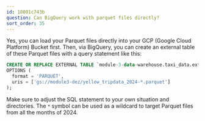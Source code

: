 ```yaml
---
id: 18001c743b
question: Can BigQuery work with parquet files directly?
sort_order: 35
---
```


Yes, you can load your Parquet files directly into your GCP (Google Cloud Platform) Bucket first. Then, via BigQuery, you can create an external table of these Parquet files with a query statement like this:

```sql
CREATE OR REPLACE EXTERNAL TABLE `module-3-data-warehouse.taxi_data.external_yellow_tripdata_2024`
OPTIONS (
  format = 'PARQUET',
  uris = ['gs://module3-dez/yellow_tripdata_2024-*.parquet']
);
```

Make sure to adjust the SQL statement to your own situation and directories. The `*` symbol can be used as a wildcard to target Parquet files from all the months of 2024.
